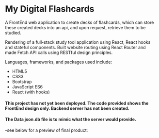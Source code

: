 # My Digital Flashcards

A FrontEnd web application to create decks of flashcards, which can store these created decks into an api, and upon request, retrieve them to be studied.


Rendering of a full-stack study tool application using React, React hooks and stateful components. Built website routing using React Router and made Fetch API calls using RESTful design principles.

Languages, frameworks, and packages used include:

* HTML5
* CSS3
* Bootstrap
* JavaScript ES6
* React (with hooks)

#### This project has not yet been deployed.  The code provided shows the FrontEnd design only.  Backend server has not been created.  
#### The Data json.db file is to mimic what the server would provide.

-see below for a preview of final product:
